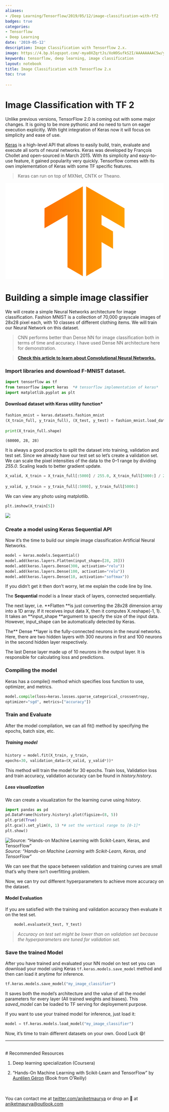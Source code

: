 ```yaml
---
aliases:
- /Deep Learning/Tensorflow/2019/05/12/image-classification-with-tf2
badges: true
categories:
- Tensorflow
- Deep Learning
date: '2019-05-12'
description: Image Classification with Tensorflow 2.x.
image: https://4.bp.blogspot.com/-mya0XZqrtJs/XoN9SufkS2I/AAAAAAAAC5w/y5POjjt0Rs8B8uLLO1gegGb74MYTx7W7gCLcBGAsYHQ/s1600/TF_FullColor_Icon.jpg
keywords: tensorflow, deep learning, image classification
layout: notebook
title: Image Classification with Tensorflow 2.x
toc: true

---
```


# Image Classification with TF 2

Unlike previous versions, TensorFlow 2.0 is coming out with some major changes. It is going to be more pythonic and no need to turn on eager execution explicitly. With tight integration of Keras now it will focus on simplicity and ease of use.

[Keras](https://keras.io) is a high-level API that allows to easily build, train, evaluate and execute all sorts of neural networks. Keras was developed by François Chollet and open-sourced in March 2015. With its simplicity and easy-to-use feature, it gained popularity very quickly. Tensorflow comes with its own implementation of Keras with some TF specific features.
> Keras can run on top of MXNet, CNTK or Theano.

![TF-Logo](https://raw.githubusercontent.com/aniketmaurya/machine_learning/master/logo/tf-logo-rect.jpg)

# Building a simple image classifier

We will create a simple Neural Networks architecture for image classification. Fashion MNIST is a collection of 70,000 grayscale images of 28x28 pixel each, with 10 classes of different clothing items. We will train our Neural Network on this dataset.
> CNN performs better than Dense NN for image classification both in terms of time and accuracy. I have used Dense NN architecture here for demonstration.

> **[Check this article to learn about Convolutional Neural Networks.](https://becominghuman.ai/not-just-introduction-to-convolutional-neural-networks-part-1-56a36b938592)**

### Import libraries and download F-MNIST dataset.
```python
import tensorflow as tf
from tensorflow import keras  *# tensorflow implementation of keras*
import matplotlib.pyplot as plt
```

#### Download dataset with Keras utility function*

```python
fashion_mnist = keras.datasets.fashion_mnist
(X_train_full, y_train_full), (X_test, y_test) = fashion_mnist.load_data()

print(X_train_full.shape)
```
    (60000, 28, 28)

It is always a good practice to split the dataset into training, validation and test set. Since we already have our test set so let’s create a validation set. We can scale the pixel intensities of the data to the 0–1 range by dividing *255.0*. Scaling leads to better gradient update.

```python
X_valid, X_train = X_train_full[:5000] / 255.0, X_train_full[5000:] / 255.0

y_valid, y_train = y_train_full[:5000], y_train_full[5000:]
```

We can view any photo using matplotlib.
```python
plt.imshow(X_train[5])
```

![](https://cdn-images-1.medium.com/max/2000/1*TWIU4HAXLrYTTFRGUa3DKw.png)

### Create a model using Keras Sequential API

Now it’s the time to build our simple image classification Artificial Neural Networks.

```python
model = keras.models.Sequential()
model.add(keras.layers.Flatten(input_shape=[28, 28]))
model.add(keras.layers.Dense(300, activation="relu"))
model.add(keras.layers.Dense(100, activation="relu"))
model.add(keras.layers.Dense(10, activation="softmax"))
```

If you didn’t get it then don’t worry, let me explain the code line by line.

The **Sequential** model is a linear stack of layers, connected sequentially.

The next layer, i.e. **Flatten **is just converting the 28x28 dimension array into a 1D array. If it receives input data X, then it computes X.reshape(-1, 1). It takes an **input_shape **argument to specify the size of the input data. However, input_shape can be automatically detected by Keras.

The** Dense **layer is the fully-connected neurons in the neural networks. Here, there are two hidden layers with 300 neurons in first and 100 neurons in the second hidden layer respectively.

The last Dense layer made up of 10 neurons in the output layer. It is responsible for calculating loss and predictions.

### Compiling the model

Keras has a compile() method which specifies loss function to use, optimizer, and metrics.
```python
model.compile(loss=keras.losses.sparse_categorical_crossentropy,
optimizer="sgd", metrics=["accuracy"])
```

### Train and Evaluate

After the model compilation, we can all fit() method by specifying the epochs, batch size, etc.

##### Training model

```python
history = model.fit(X_train, y_train,
epochs=30, validation_data=(X_valid, y_valid*))*
```

This method will train the model for 30 epochs. Train loss, Validation loss and train accuracy, validation accuracy can be found in *history.history*.


##### Loss visualization
We can create a visualization for the learning curve using *history*.

```python
import pandas as pd
pd.DataFrame(history.history).plot(figsize=(8, 5))
plt.grid(True)
plt.gca().set_ylim(0, 1) *# set the vertical range to [0-1]*
plt.show()
```

![Source: “Hands-on Machine Learning with Scikit-Learn, Keras, and TensorFlow”](https://cdn-images-1.medium.com/max/4590/1*CLrZIrYpxK8SIsOqDMBncg.png)*Source: “Hands-on Machine Learning with Scikit-Learn, Keras, and TensorFlow”*

We can see that the space between validation and training curves are small that’s why there isn’t overfitting problem.

Now, we can try out different hyperparameters to achieve more accuracy on the dataset.

#### Model Evaluation
If you are satisfied with the training and validation accuracy then evaluate it on the test set.

```python
    model.evaluate(X_test, Y_test)
```
> *Accuracy on test set might be lower than on validation set because the hyperparameters are tuned for validation set.*

### Save the trained Model

After you have trained and evaluated your NN model on test set you can download your model using Keras `tf.keras.models.save_model` method and then can load it anytime for inference.

```python
tf.keras.models.save_model("my_image_classifier")
```

It saves both the model’s architecture and the value of all the model parameters for every layer (All trained weights and biases). This *saved_model* can be loaded to TF serving for deployement purpose.

If you want to use your trained model for inference, just load it:

```python
model = tf.keras.models.load_model("my_image_classifier")
```

Now, it’s time to train different datasets on your own. Good Luck 😄!

<hr>
<br>
# Recommended Resources

1. Deep learning specialization (Coursera)

2. “Hands-On Machine Learning with Scikit-Learn and TensorFlow” by [Aurélien Géron](undefined) (Book from O’Reilly)

<br><br>
You can contact me at [twitter.com/aniketmaurya](http://twitter.com/iamaniketmaurya) or drop an 📧 at [aniketmaurya@outlook.com](http://aniketmaurya@outlook.com)